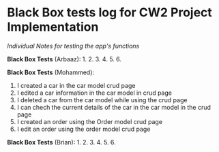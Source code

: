# Black Box tests log for CW2 Project Implementation

*Individual Notes for testing the app's functions*

**Black Box Tests** (Arbaaz):
1.
2.
3.
4.
5.
6.

**Black Box Tests** (Mohammed):
1. I created a car in the car model crud page
2. I edited a car information in the car model in crud page
3. I deleted a car from the car model while using the crud page
4. I can chech the current details of the car in the car model in the crud page
5. I created an order using the Order model crud page 
6. I edit an order using the order model crud page

**Black Box Tests** (Brian):
1.
2.
3.
4.
5.
6.

